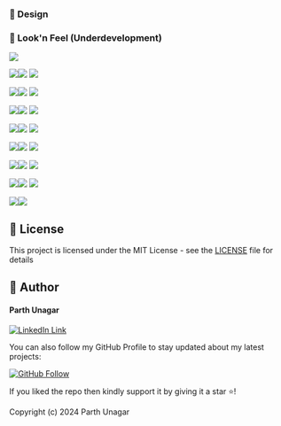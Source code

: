 
### 🎨 Design
### 👀 Look'n Feel (Underdevelopment)
<img src="https://github.com/parthunagar/quiz_app_trivia/blob/main/assets/screenshot/banner1.png">

<img src="https://github.com/parthunagar/quiz_app_trivia/blob/main/assets/screenshot/mokup/1.png"><img src="https://github.com/parthunagar/quiz_app_trivia/blob/main/assets/screenshot/mokup/2.png">
<img src="https://github.com/parthunagar/quiz_app_trivia/blob/main/assets/screenshot/mokup/3.png">

<img src="https://github.com/parthunagar/quiz_app_trivia/blob/main/assets/screenshot/mokup/4.png"><img src="https://github.com/parthunagar/quiz_app_trivia/blob/main/assets/screenshot/mokup/5.png">
<img src="https://github.com/parthunagar/quiz_app_trivia/blob/main/assets/screenshot/mokup/6.png">

<img src="https://github.com/parthunagar/quiz_app_trivia/blob/main/assets/screenshot/mokup/7.png"><img src="https://github.com/parthunagar/quiz_app_trivia/blob/main/assets/screenshot/mokup/8.png">
<img src="https://github.com/parthunagar/quiz_app_trivia/blob/main/assets/screenshot/mokup/9.png">

<img src="https://github.com/parthunagar/quiz_app_trivia/blob/main/assets/screenshot/mokup/10.png"><img src="https://github.com/parthunagar/quiz_app_trivia/blob/main/assets/screenshot/mokup/11.png">
<img src="https://github.com/parthunagar/quiz_app_trivia/blob/main/assets/screenshot/mokup/12.png">

<img src="https://github.com/parthunagar/quiz_app_trivia/blob/main/assets/screenshot/mokup/13.png"><img src="https://github.com/parthunagar/quiz_app_trivia/blob/main/assets/screenshot/mokup/14.png">
<img src="https://github.com/parthunagar/quiz_app_trivia/blob/main/assets/screenshot/mokup/15.png">

<img src="https://github.com/parthunagar/quiz_app_trivia/blob/main/assets/screenshot/mokup/16.png"><img src="https://github.com/parthunagar/quiz_app_trivia/blob/main/assets/screenshot/mokup/17.png">
<img src="https://github.com/parthunagar/quiz_app_trivia/blob/main/assets/screenshot/mokup/18.png">

<img src="https://github.com/parthunagar/quiz_app_trivia/blob/main/assets/screenshot/mokup/19.png"><img src="https://github.com/parthunagar/quiz_app_trivia/blob/main/assets/screenshot/mokup/20.png">
<img src="https://github.com/parthunagar/quiz_app_trivia/blob/main/assets/screenshot/mokup/21.png">

<img src="https://github.com/parthunagar/quiz_app_trivia/blob/main/assets/screenshot/mokup/22.png"><img src="https://github.com/parthunagar/quiz_app_trivia/blob/main/assets/screenshot/mokup/23.png">




## 🔑 License
This project is licensed under the MIT License - see the [LICENSE](LICENSE.md) file for details

## 🧑 Author

#### Parth Unagar
[![LinkedIn Link](https://img.shields.io/badge/Connect-Unagar-blue.svg?logo=linkedin&longCache=true&style=social&label=Connect
)](https://www.linkedin.com/in/parth-unagar-154a88166/)

You can also follow my GitHub Profile to stay updated about my latest projects:

[![GitHub Follow](https://img.shields.io/badge/Connect-Unagar-blue.svg?logo=Github&longCache=true&style=social&label=Follow)](https://github.com/parthunagar)

If you liked the repo then kindly support it by giving it a star ⭐!

Copyright (c) 2024 Parth Unagar